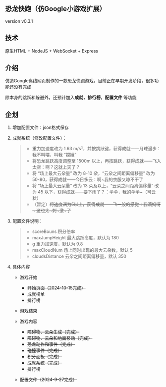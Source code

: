 ## 恐龙快跑（仿Google小游戏扩展）

version v0.3.1

## 技术

原生HTML + NodeJS + WebSocket + Express

## 介绍

仿造Google离线网页制作的一款恐龙快跑游戏，目前正在早期开发阶段，很多功能还没有完成

除本身的跳跃和躲避外，还预计加入**成就**，**排行榜**，**配置文件** 等功能

## 企划

1. 增加配置文件：json格式保存

2. 成就系统（修改配置文件）：

    > - 重力加速度改为 1.63 m/s²，并按跳跃键，获得成就——月球漫步：我不叫喂，叫我 “嫦娥”
    > - 将恐龙跳跃高度调整至 1500m 以上，再按跳跃，获得成就——飞入太空：啊？这就上天了？
    > - 将 “场上最大云朵量” 改为 8-10 朵，“云朵之间距离偏移量” 改为 50-80，获得成就——今日多云：啊~我的衣服又晾不干了
    > - 将 “场上最大云朵量” 改为 13 朵及以上，“云朵之间距离偏移量” 改为 45 以下，获得成就——要下雨了？：伞伞，我的伞伞~（可云状）
    > - （暂定）~~将速度调为5以上，获得成就——飞一般的感觉：我滴妈呀~ 这也太~刺~激~了~~
  
3. 配置文件说明：

    > - scoreBouns 积分倍率
    > - maxJumpHeight 最大跳跃高度，默认为 180
    > - g 重力加速度，默认为 9.8
    > - maxCloudNum 场上同时出现的最大云朵数，默认 5
    > - cloudsDistance 云朵之间距离偏移量，默认 350

4. 具体内容

   - 游戏开始
     - ~~开始页面（2024-10-15完成）~~
     - 成就榜单
     - 排行榜

   - 游戏结束

   - 游戏内容
     - ~~障碍物、云朵生成（完成）~~
     - ~~障碍物、云朵和地面移动（完成）~~
     - ~~恐龙动作和事件（完成）~~
     - ~~碰撞事件（完成）~~
     - ~~积分面板（完成）~~
     - ~~成就系统（完成）~~
     - 排行榜

   - ~~配置文件（2024-9-27完成）~~
